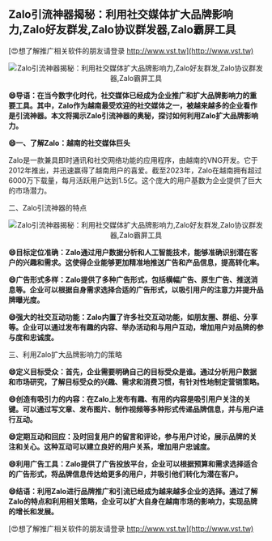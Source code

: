 ## **Zalo引流神器揭秘：利用社交媒体扩大品牌影响力,Zalo好友群发,Zalo协议群发器,Zalo霸屏工具**

[😍想了解推广相关软件的朋友请登录 http://www.vst.tw](http://www.vst.tw)

 <center><img src="https://vst.tw/MP4/tuiguang/png/8.png" alt="Zalo引流神器揭秘：利用社交媒体扩大品牌影响力,Zalo好友群发,Zalo协议群发器,Zalo霸屏工具"></center>

**😄导语：在当今数字化时代，社交媒体已经成为企业推广和扩大品牌影响力的重要工具。其中，Zalo作为越南最受欢迎的社交媒体之一，被越来越多的企业看作是引流神器。本文将揭示Zalo引流神器的奥秘，探讨如何利用Zalo扩大品牌影响力。**

**😄一、了解Zalo：越南的社交媒体巨头**

Zalo是一款兼具即时通讯和社交网络功能的应用程序，由越南的VNG开发。它于2012年推出，并迅速赢得了越南用户的喜爱。截至2023年，Zalo在越南拥有超过6000万下载量，每月活跃用户达到1.5亿。这个庞大的用户基数为企业提供了巨大的市场潜力。

二、Zalo引流神器的特点

 <center><img src="https://vst.tw/MP4/tuiguang/png/3.png" alt="Zalo引流神器揭秘：利用社交媒体扩大品牌影响力,Zalo好友群发,Zalo协议群发器,Zalo霸屏工具"></center>

**😄目标定位准确：Zalo通过用户数据分析和人工智能技术，能够准确识别潜在客户的兴趣和需求。这使得企业能够更加精准地推送广告和产品信息，提高转化率。**

**😄广告形式多样：Zalo提供了多种广告形式，包括横幅广告、原生广告、推送消息等。企业可以根据自身需求选择合适的广告形式，以吸引用户的注意力并提升品牌曝光度。**

**😄强大的社交互动功能：Zalo内置了许多社交互动功能，如朋友圈、群组、分享等。企业可以通过发布有趣的内容、举办活动和与用户互动，增加用户对品牌的参与度和忠诚度。**

三、利用Zalo扩大品牌影响力的策略

**😄定义目标受众：首先，企业需要明确自己的目标受众是谁。通过分析用户数据和市场研究，了解目标受众的兴趣、需求和消费习惯，有针对性地制定营销策略。**

**😄创造有吸引力的内容：在Zalo上发布有趣、有用的内容是吸引用户关注的关键。可以通过写文章、发布图片、制作视频等多种形式传递品牌信息，并与用户进行互动。**

**😄定期互动和回应：及时回复用户的留言和评论，参与用户讨论，展示品牌的关注和关心。这种互动可以建立良好的用户关系，增加用户忠诚度。**

**😄利用广告工具：Zalo提供了广告投放平台，企业可以根据预算和需求选择适合的广告形式，将品牌信息传达给更多的用户，并吸引他们转化为潜在客户。**

**😄结语：利用Zalo进行品牌推广和引流已经成为越来越多企业的选择。通过了解Zalo的特点和利用相关策略，企业可以扩大自身在越南市场的影响力，实现品牌的增长和发展。**

[😍想了解推广相关软件的朋友请登录 http://www.vst.tw](http://www.vst.tw)



